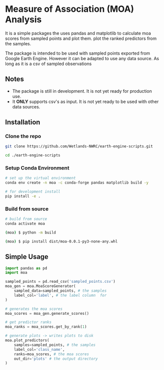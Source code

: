 # Measure of Association (MOA) Analysis
It is a simple packages the uses pandas and matplotlib to calculate moa scores from sampled points and plot them.
plot the ranked predictors from the samples. 

The package is intended to be used with sampled points exported from Google Earth Engine. However it can be adapted to 
use any data source. As long as it is a csv of sampled observations

## Notes
- The package is still in development. It is not yet ready for production use.
- It **ONLY** supports csv's as input. It is not yet ready to be used with other data sources.

## Installation
### Clone the repo
```bash
git clone https://github.com/Wetlands-NWRC/earth-engine-scripts.git
```
```bash
cd ./earth-engine-scripts
```

### Setup Conda Environment
```bash
# set up the virtual environment
conda env create -n moa -c conda-forge pandas matplotlib build -y
```
```bash
# for development install
pip install -e .
```
### Build from source
```bash
# build from source
conda activate moa
```
```bash
(moa) $ python -m build
```
```bash
(moa) $ pip install dist/moa-0.0.1-py3-none-any.whl
```

## Simple Usage
```python
import pandas as pd
import moa

sampled_points = pd.read_csv('sampled_points.csv')
moa_gen = moa.MoaScoreGenerator(
    sampled_data=sampled_points, # the samples
    label_col='label', # the label column  for
)

# generates the moa scores
moa_scores = moa_gen.generate_scores()

# get predictor ranks 
moa_ranks = moa_scores.get_by_rank(1)

# generate plots -> writes plots to disk
moa.plot_predictors(
    samples=sampled_points, # the samples
    label_col='class_name',
    ranks=moa_scores, # the moa scores
    out_dir='plots' # the output directory
)



```